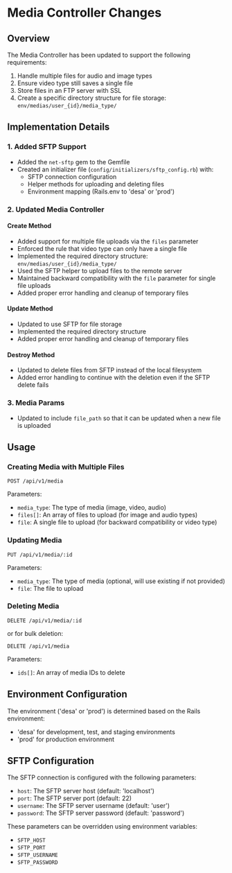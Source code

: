 # Media Controller Changes

## Overview

The Media Controller has been updated to support the following requirements:

1. Handle multiple files for audio and image types
2. Ensure video type still saves a single file
3. Store files in an FTP server with SSL
4. Create a specific directory structure for file storage: `env/medias/user_{id}/media_type/`

## Implementation Details

### 1. Added SFTP Support

- Added the `net-sftp` gem to the Gemfile
- Created an initializer file (`config/initializers/sftp_config.rb`) with:
  - SFTP connection configuration
  - Helper methods for uploading and deleting files
  - Environment mapping (Rails.env to 'desa' or 'prod')

### 2. Updated Media Controller

#### Create Method

- Added support for multiple file uploads via the `files` parameter
- Enforced the rule that video type can only have a single file
- Implemented the required directory structure: `env/medias/user_{id}/media_type/`
- Used the SFTP helper to upload files to the remote server
- Maintained backward compatibility with the `file` parameter for single file uploads
- Added proper error handling and cleanup of temporary files

#### Update Method

- Updated to use SFTP for file storage
- Implemented the required directory structure
- Added proper error handling and cleanup of temporary files

#### Destroy Method

- Updated to delete files from SFTP instead of the local filesystem
- Added error handling to continue with the deletion even if the SFTP delete fails

### 3. Media Params

- Updated to include `file_path` so that it can be updated when a new file is uploaded

## Usage

### Creating Media with Multiple Files

```
POST /api/v1/media
```

Parameters:
- `media_type`: The type of media (image, video, audio)
- `files[]`: An array of files to upload (for image and audio types)
- `file`: A single file to upload (for backward compatibility or video type)

### Updating Media

```
PUT /api/v1/media/:id
```

Parameters:
- `media_type`: The type of media (optional, will use existing if not provided)
- `file`: The file to upload

### Deleting Media

```
DELETE /api/v1/media/:id
```

or for bulk deletion:

```
DELETE /api/v1/media
```

Parameters:
- `ids[]`: An array of media IDs to delete

## Environment Configuration

The environment ('desa' or 'prod') is determined based on the Rails environment:
- 'desa' for development, test, and staging environments
- 'prod' for production environment

## SFTP Configuration

The SFTP connection is configured with the following parameters:
- `host`: The SFTP server host (default: 'localhost')
- `port`: The SFTP server port (default: 22)
- `username`: The SFTP server username (default: 'user')
- `password`: The SFTP server password (default: 'password')

These parameters can be overridden using environment variables:
- `SFTP_HOST`
- `SFTP_PORT`
- `SFTP_USERNAME`
- `SFTP_PASSWORD`